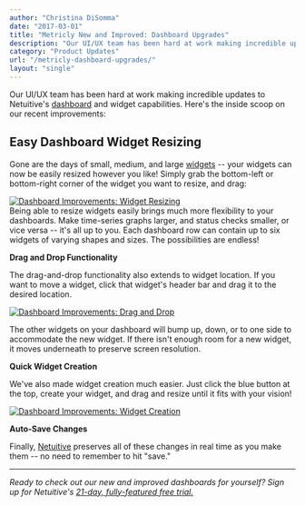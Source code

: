 ```yaml
---
author: "Christina DiSomma"
date: "2017-03-01"
title: "Metricly New and Improved: Dashboard Upgrades"
description: "Our UI/UX team has been hard at work making incredible updates to Metricly’s dashboard and widget capabilities. Here's the inside scoop."
category: "Product Updates"
url: "/metricly-dashboard-upgrades/"
layout: "single"
---
```


Our UI/UX team has been hard at work making incredible updates to Netuitive's [dashboard](/devops-dashboard-best-practices) and widget capabilities. Here's the inside scoop on our recent improvements:

Easy Dashboard Widget Resizing
------------------------------

Gone are the days of small, medium, and large [widgets](/widgets-101-time-series-widgets) -- your widgets can now be easily resized however you like! Simply grab the bottom-left or bottom-right corner of the widget you want to resize, and drag:

[![Dashboard Improvements: Widget Resizing](/wp-content/uploads/2017/07/Gif7.gif)](/wp-content/uploads/2017/07/Gif7.gif)\
Being able to resize widgets easily brings much more flexibility to your dashboards. Make time-series graphs larger, and status checks smaller, or vice versa -- it's all up to you. Each dashboard row can contain up to six widgets of varying shapes and sizes. The possibilities are endless!

**Drag and Drop Functionality**

The drag-and-drop functionality also extends to widget location. If you want to move a widget, click that widget's header bar and drag it to the desired location.

[![Dashboard Improvements: Drag and Drop](/wp-content/uploads/2017/07/Gif8.gif)](/wp-content/uploads/2017/07/Gif8.gif)

The other widgets on your dashboard will bump up, down, or to one side to accommodate the new widget. If there isn't enough room for a new widget, it moves underneath to preserve screen resolution.

**Quick Widget Creation**

We've also made widget creation much easier. Just click the blue button at the top, create your widget, and drag and resize until it fits with your vision!

[![Dashboard Improvements: Widget Creation](/wp-content/uploads/2017/07/Gif9.gif)](/wp-content/uploads/2017/07/Gif9.gif)

**Auto-Save Changes**

Finally, [Netuitive](/product) preserves all of these changes in real time as you make them -- no need to remember to hit "save."

* * * * *

*Ready to check out our new and improved dashboards for yourself? Sign up for Netuitive's [21-day, fully-featured free trial.](/signup)*
